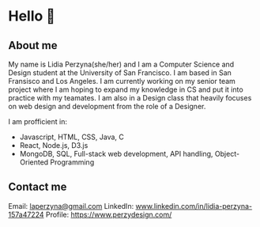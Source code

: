 # Hello 👋

<!--
**laperzyna/laperzyna** is a ✨ _special_ ✨ repository because its `README.md` (this file) appears on your GitHub profile.

Here are some ideas to get you started:

- 🔭 I’m currently working on ...
- 🌱 I’m currently learning ...
- 👯 I’m looking to collaborate on ...
- 🤔 I’m looking for help with ...
- 💬 Ask me about ...
- 📫 How to reach me: ...
- 😄 Pronouns: ...
- ⚡ Fun fact: ...
-->

## About me
My name is Lidia Perzyna(she/her) and I am a Computer Science and Design student at the University of San Francisco. I am based in San Fransisco and Los Angeles. I am currently working on my senior team project where I am hoping to expand my knowledge in CS and put it into practice with my teamates. I am also in a Design class that heavily focuses on web design and development from the role of a Designer. 

I am profficient in: 
  - Javascript, HTML, CSS, Java, C
  - React, Node.js, D3.js
  - MongoDB, SQL, Full-stack web development, API handling, Object-Oriented Programming

## Contact me
Email: laperzyna@gmail.com
LinkedIn: www.linkedin.com/in/lidia-perzyna-157a47224
Profile: https://www.perzydesign.com/

